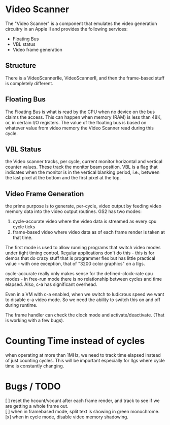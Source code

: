 # Video Scanner

The "Video Scanner" is a component that emulates the video generation circuitry in an Apple II and provides the following services:

* Floating Bus 
* VBL status
* Video frame generation

## Structure

There is a VideoScannerIIe, VideoScannerII, and then the frame-based stuff is completely different. 

## Floating Bus

The Floating Bus is what is read by the CPU when no device on the bus claims the access. This can happen when memory (RAM) is less than 48K, or, in certain I/O registers. The value of the floating bus is based on whatever value from video memory the Video Scanner read during this cycle.

## VBL Status

the Video scanner tracks, per cycle, current monitor horizontal and vertical counter values. These track the monitor beam position. VBL is a flag that indicates when the monitor is in the vertical blanking period, i.e., between the last pixel at the bottom and the first pixel at the top.

## Video Frame Generation

the prime purpose is to generate, per-cycle, video output by feeding video memory data into the video output routines. GS2 has two modes:
1. cycle-accurate video where the video data is streamed as every cpu cycle ticks
1. frame-based video where video data as of each frame render is taken at that time.

The first mode is used to allow running programs that switch video modes under tight timing control. Regular applications don't do this - this is for demos that do crazy stuff that is programmer flex but has little practical value - with one exception, that of "3200 color graphics" on a IIgs.

cycle-accurate really only makes sense for the defined-clock-rate cpu modes - in free-run mode there is no relationship between cycles and time elapsed. Also, c-a has significant overhead.

Even in a VM with c-a enabled, when we switch to ludicrous speed we want to disable c-a video mode. So we need the ability to switch this on and off during runtime.

The frame handler can check the clock mode and activate/deactivate. (That is working with a few bugs).

# Counting Time instead of cycles

when operating at more than 1MHz, we need to track time elapsed instead of just counting cycles. This will be important especially for IIgs where cycle time is constantly changing.

# Bugs / TODO

[ ] reset the hcount/vcount after each frame render, and track to see if we are getting a whole frame out.  
[ ] when in framebased mode, split text is showing in green monochrome.  
[x] when in cycle mode, disable video memory shadowing.  
